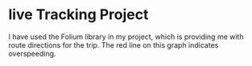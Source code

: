 # live Tracking Project
I have used the Folium library in my project, which is providing me with route directions for the trip. The red line on this graph indicates overspeeding.
